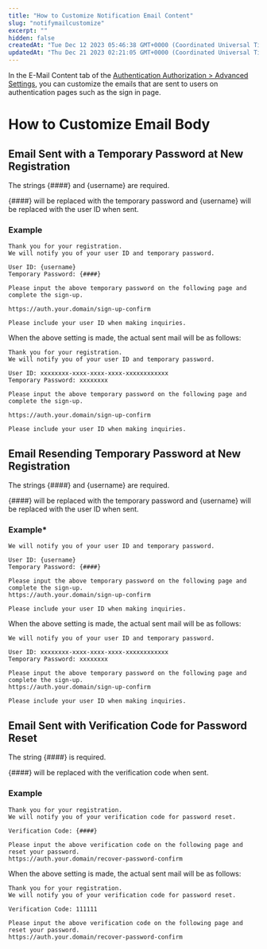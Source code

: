 ```yaml
---
title: "How to Customize Notification Email Content"
slug: "notifymailcustomize"
excerpt: ""
hidden: false
createdAt: "Tue Dec 12 2023 05:46:38 GMT+0000 (Coordinated Universal Time)"
updatedAt: "Thu Dec 21 2023 02:21:05 GMT+0000 (Coordinated Universal Time)"
---
```


In the E-Mail Content tab of the <a href="https://settings.console.saasus.io/customize" target="_blank">Authentication Authorization > Advanced Settings</a>, you can customize the emails that are sent to users on authentication pages such as the sign in page.

# How to Customize Email Body

## Email Sent with a Temporary Password at New Registration
The strings {####} and {username} are required.

{####} will be replaced with the temporary password and {username} will be replaced with the user ID when sent.

### Example

```
Thank you for your registration.
We will notify you of your user ID and temporary password.

User ID: {username}
Temporary Password: {####}

Please input the above temporary password on the following page and complete the sign-up.

https://auth.your.domain/sign-up-confirm

Please include your user ID when making inquiries.
```

When the above setting is made, the actual sent mail will be as follows:

```
Thank you for your registration.
We will notify you of your user ID and temporary password.

User ID: xxxxxxxx-xxxx-xxxx-xxxx-xxxxxxxxxxxx
Temporary Password: xxxxxxxx

Please input the above temporary password on the following page and complete the sign-up.

https://auth.your.domain/sign-up-confirm

Please include your user ID when making inquiries.
```

## Email Resending Temporary Password at New Registration

The strings {####} and {username} are required.

{####} will be replaced with the temporary password and {username} will be replaced with the user ID when sent.

### Example*

```
We will notify you of your user ID and temporary password.

User ID: {username}
Temporary Password: {####}

Please input the above temporary password on the following page and complete the sign-up.
https://auth.your.domain/sign-up-confirm

Please include your user ID when making inquiries.
```

When the above setting is made, the actual sent mail will be as follows:

```
We will notify you of your user ID and temporary password.

User ID: xxxxxxxx-xxxx-xxxx-xxxx-xxxxxxxxxxxx
Temporary Password: xxxxxxxx

Please input the above temporary password on the following page and complete the sign-up.
https://auth.your.domain/sign-up-confirm

Please include your user ID when making inquiries.
```

## Email Sent with Verification Code for Password Reset

The string {####} is required.

{####} will be replaced with the verification code when sent.

### Example

```
Thank you for your registration.
We will notify you of your verification code for password reset.

Verification Code: {####}

Please input the above verification code on the following page and reset your password.
https://auth.your.domain/recover-password-confirm
```

When the above setting is made, the actual sent mail will be as follows:

```
Thank you for your registration.
We will notify you of your verification code for password reset.

Verification Code: 111111

Please input the above verification code on the following page and reset your password.
https://auth.your.domain/recover-password-confirm
```
